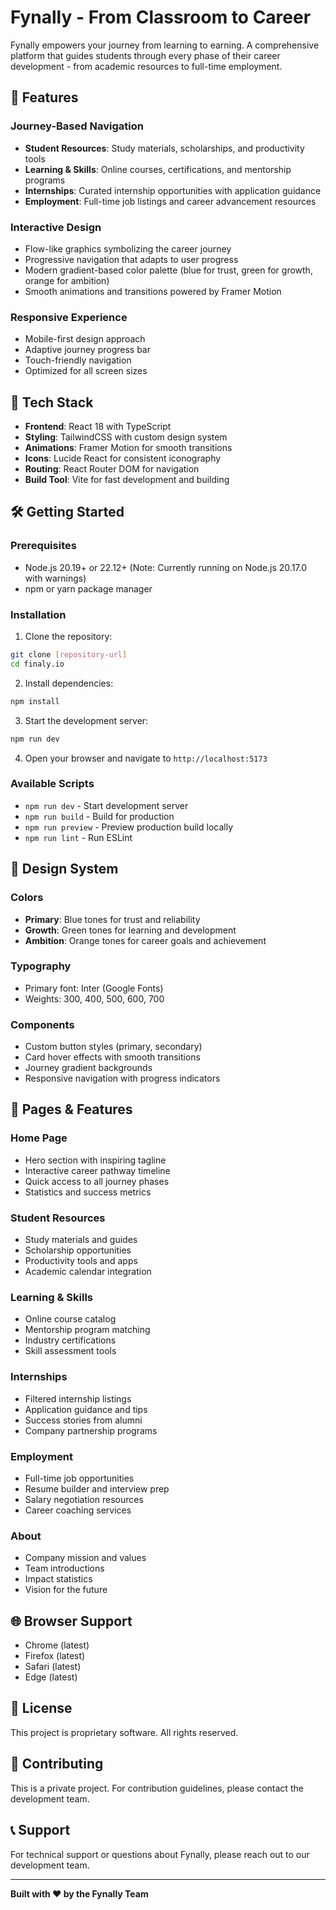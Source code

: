# Fynally - From Classroom to Career

Fynally empowers your journey from learning to earning. A comprehensive platform that guides students through every phase of their career development - from academic resources to full-time employment.

## 🌟 Features

### Journey-Based Navigation
- **Student Resources**: Study materials, scholarships, and productivity tools
- **Learning & Skills**: Online courses, certifications, and mentorship programs  
- **Internships**: Curated internship opportunities with application guidance
- **Employment**: Full-time job listings and career advancement resources

### Interactive Design
- Flow-like graphics symbolizing the career journey
- Progressive navigation that adapts to user progress
- Modern gradient-based color palette (blue for trust, green for growth, orange for ambition)
- Smooth animations and transitions powered by Framer Motion

### Responsive Experience
- Mobile-first design approach
- Adaptive journey progress bar
- Touch-friendly navigation
- Optimized for all screen sizes

## 🚀 Tech Stack

- **Frontend**: React 18 with TypeScript
- **Styling**: TailwindCSS with custom design system
- **Animations**: Framer Motion for smooth transitions
- **Icons**: Lucide React for consistent iconography
- **Routing**: React Router DOM for navigation
- **Build Tool**: Vite for fast development and building

## 🛠️ Getting Started

### Prerequisites
- Node.js 20.19+ or 22.12+ (Note: Currently running on Node.js 20.17.0 with warnings)
- npm or yarn package manager

### Installation

1. Clone the repository:
```bash
git clone [repository-url]
cd finaly.io
```

2. Install dependencies:
```bash
npm install
```

3. Start the development server:
```bash
npm run dev
```

4. Open your browser and navigate to `http://localhost:5173`

### Available Scripts

- `npm run dev` - Start development server
- `npm run build` - Build for production
- `npm run preview` - Preview production build locally
- `npm run lint` - Run ESLint

## 🎨 Design System

### Colors
- **Primary**: Blue tones for trust and reliability
- **Growth**: Green tones for learning and development
- **Ambition**: Orange tones for career goals and achievement

### Typography
- Primary font: Inter (Google Fonts)
- Weights: 300, 400, 500, 600, 700

### Components
- Custom button styles (primary, secondary)
- Card hover effects with smooth transitions
- Journey gradient backgrounds
- Responsive navigation with progress indicators

## 📱 Pages & Features

### Home Page
- Hero section with inspiring tagline
- Interactive career pathway timeline
- Quick access to all journey phases
- Statistics and success metrics

### Student Resources
- Study materials and guides
- Scholarship opportunities
- Productivity tools and apps
- Academic calendar integration

### Learning & Skills
- Online course catalog
- Mentorship program matching
- Industry certifications
- Skill assessment tools

### Internships
- Filtered internship listings
- Application guidance and tips
- Success stories from alumni
- Company partnership programs

### Employment
- Full-time job opportunities
- Resume builder and interview prep
- Salary negotiation resources
- Career coaching services

### About
- Company mission and values
- Team introductions
- Impact statistics
- Vision for the future

## 🌐 Browser Support

- Chrome (latest)
- Firefox (latest)
- Safari (latest)
- Edge (latest)

## 📄 License

This project is proprietary software. All rights reserved.

## 🤝 Contributing

This is a private project. For contribution guidelines, please contact the development team.

## 📞 Support

For technical support or questions about Fynally, please reach out to our development team.

---

**Built with ❤️ by the Fynally Team**
